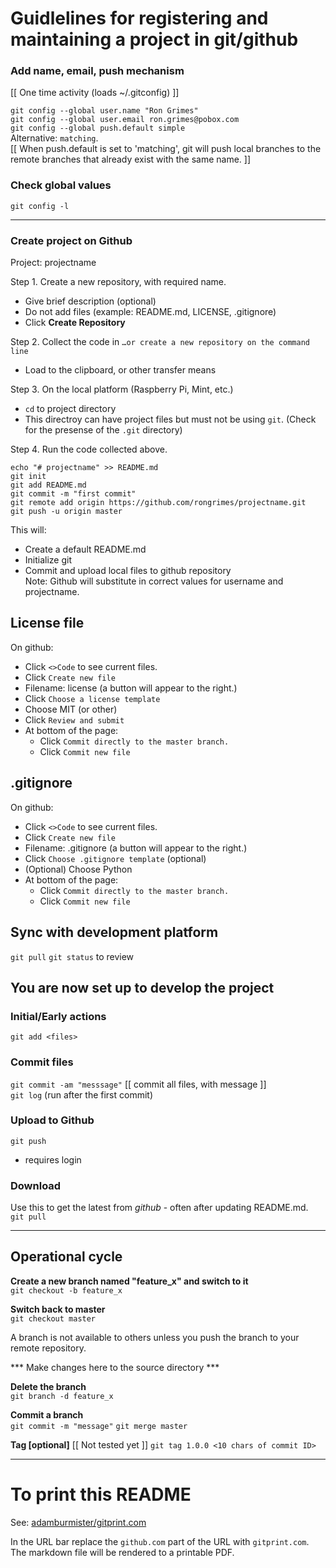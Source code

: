 # Guidlelines for registering and maintaining a project in git/github

### Add name, email, push mechanism
[[ One time activity (loads ~/.gitconfig) ]]  

`git config --global user.name "Ron Grimes"`  
`git config --global user.email ron.grimes@pobox.com`  
`git config --global push.default simple`  
Alternative: `matching`.  
[[ When push.default is set to 'matching', git will push local branches to the remote branches that already exist with the same name. ]] 


### Check global values   
`git config -l`

---

### Create project on Github
Project: projectname

Step 1. Create a new repository, with required name.
* Give brief description (optional)
* Do not add files (example: README.md, LICENSE, .gitignore)
* Click **Create Repository**

Step 2. Collect the code in `…or create a new repository on the command line`
* Load to the clipboard, or other transfer means

Step 3. On the local platform (Raspberry Pi, Mint, etc.)
* `cd` to project directory
* This directroy can have project files but must not be using `git`. (Check for the presense of the `.git` directory)

Step 4. Run the code collected above.

`echo "# projectname" >> README.md`  
`git init`  
`git add README.md`  
`git commit -m "first commit"`  
`git remote add origin https://github.com/rongrimes/projectname.git`  
`git push -u origin master`  

This will:
* Create a default README.md
* Initialize git
* Commit and upload local files to github repository  
Note: Github will substitute in correct values for username and projectname.

## License file
On github:
* Click `<>Code` to see current files.
* Click `Create new file`
* Filename: license (a button will appear to the right.)
* Click `Choose a license template`
* Choose MIT (or other)
* Click `Review and submit`
* At bottom of the page:
  * Click `Commit directly to the master branch. `
  * Click `Commit new file`

## .gitignore
On github:
* Click `<>Code` to see current files.
* Click `Create new file`
* Filename: .gitignore (a button will appear to the right.)
* Click `Choose .gitignore template` (optional)
* (Optional) Choose Python
* At bottom of the page:
  * Click `Commit directly to the master branch. `
  * Click `Commit new file`


## Sync with development platform
`git pull`
`git status`  to review

You are now set up to develop the project
---

### Initial/Early actions  
`git add <files>`

### Commit files   
`git commit -am "messsage"`   [[ commit all files, with message ]]  
`git log` (run after the first commit)
   
### Upload to Github
`git push`  
* requires login	

### Download
Use this to get the latest from _github_ - often after updating README.md.  
`git pull`

---

## Operational cycle
**Create a new branch named "feature_x" and switch to it**  
`git checkout -b feature_x`

**Switch back to master**  
`git checkout master`
   
A branch is not available to others unless you push the branch to your remote repository.

*** Make changes here to the source directory ***

**Delete the branch**  
`git branch -d feature_x`
   
**Commit a branch**  
`git commit -m "message"`
`git merge master`

**Tag [optional]**  [[ Not tested yet ]] 
`git tag 1.0.0 <10 chars of commit ID>`
  
---
# To print this README

See: [adamburmister/gitprint.com](https://github.com/adamburmister/gitprint.com)

In the URL bar replace the `github.com` part of the URL with `gitprint.com`. The markdown file will be rendered to a printable PDF.
